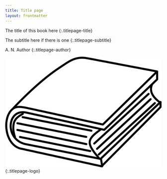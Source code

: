 ```yaml
---
title: Title page
layout: frontmatter
---
```


The title of this book here
{:.titlepage-title}

The subtitle here if there is one
{:.titlepage-subtitle}

A. N. Author
{:.titlepage-author}

![Publisher logo][logo]{:.titlepage-logo}

[logo]: images/publisher-logo.svg "Publisher logo"
